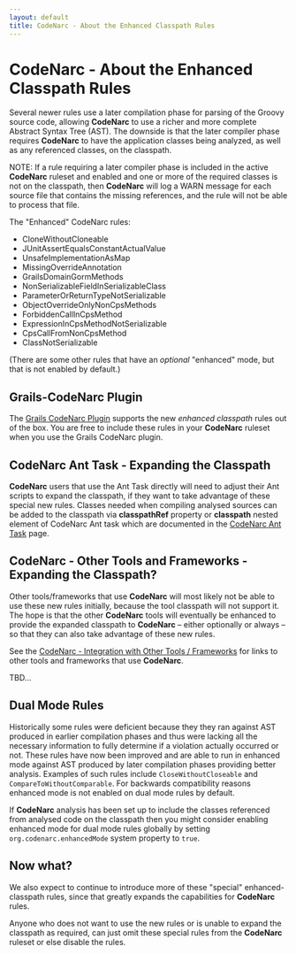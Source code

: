```yaml
---
layout: default
title: CodeNarc - About the Enhanced Classpath Rules
---  
```


# CodeNarc - About the Enhanced Classpath Rules

Several newer rules use a later compilation phase for parsing of the Groovy source code,
allowing **CodeNarc** to use a richer and more complete Abstract Syntax Tree (AST). The
downside is that the later compiler phase requires **CodeNarc** to have the application classes
being analyzed, as well as any referenced classes, on the classpath.

NOTE: If a rule requiring a later compiler phase is included in the active **CodeNarc** ruleset and
enabled and one or more of the required classes is not on the classpath, then **CodeNarc** will
log a WARN message for each source file that contains the missing references, and the rule will not
be able to process that file. 

The "Enhanced" CodeNarc rules:
 * CloneWithoutCloneable
 * JUnitAssertEqualsConstantActualValue
 * UnsafeImplementationAsMap
 * MissingOverrideAnnotation
 * GrailsDomainGormMethods
 * NonSerializableFieldInSerializableClass
 * ParameterOrReturnTypeNotSerializable
 * ObjectOverrideOnlyNonCpsMethods
 * ForbiddenCallInCpsMethod
 * ExpressionInCpsMethodNotSerializable
 * CpsCallFromNonCpsMethod
 * ClassNotSerializable

(There are some other rules that have an *optional* "enhanced" mode, but that is not enabled by default.)

## Grails-CodeNarc Plugin

The [Grails CodeNarc Plugin](http://www.grails.org/plugin/codenarc/) supports the new *enhanced classpath*
rules out of the box. You are free to include these rules in your **CodeNarc** ruleset when you use the
Grails CodeNarc plugin.


## CodeNarc Ant Task - Expanding the Classpath

**CodeNarc** users that use the Ant Task directly will need to adjust their Ant scripts to expand
the classpath, if they want to take advantage of these special new rules. Classes needed when compiling analysed
sources can be added to the classpath via **classpathRef** property or **classpath** nested element of CodeNarc Ant
task which are documented in the [CodeNarc Ant Task](./codenarc-ant-task.html) page.


## CodeNarc - Other Tools and Frameworks - Expanding the Classpath?


Other tools/frameworks that use **CodeNarc** will most likely not be able to use these new rules
initially, because the tool classpath will not support it. The hope is that the other **CodeNarc**
tools will eventually be enhanced to provide the expanded classpath to **CodeNarc** – either optionally
or always – so that they can also take advantage of these new rules.

See the [CodeNarc - Integration with Other Tools / Frameworks](./codenarc-other-tools-frameworks.html) for
links to other tools and frameworks that use **CodeNarc**.

TBD...

## Dual Mode Rules

Historically some rules were deficient because they they ran against AST produced in earlier compilation phases and
thus were lacking all the necessary information to fully determine if a violation actually occurred or not. These
rules have now been improved and are able to run in enhanced mode against AST produced by later compilation phases
providing better analysis. Examples of such rules include `CloseWithoutCloseable` and
`CompareToWithoutComparable`. For backwards compatibility reasons enhanced mode is not enabled on dual mode rules
by default.

If **CodeNarc** analysis has been set up to include the classes referenced from analysed code on the classpath then
you might consider enabling enhanced mode for dual mode rules globally by setting `org.codenarc.enhancedMode`
system property to `true`.

## Now what?

We also expect to continue to introduce more of these "special" enhanced-classpath rules, since
that greatly expands the capabilities for **CodeNarc** rules.

Anyone who does not want to use the new rules or is unable to expand the classpath as required,
can just omit these special rules from the **CodeNarc** ruleset or else disable the rules.
